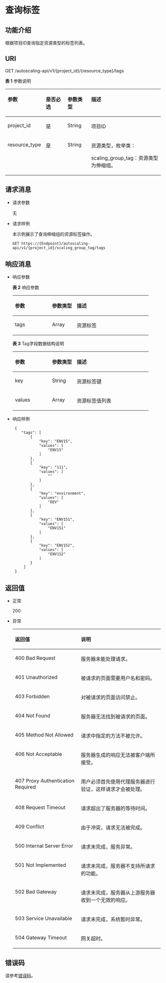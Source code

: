 # 查询标签<a name="zh-cn_topic_0066763617"></a>

## 功能介绍<a name="section35616396114129"></a>

根据项目ID查询指定资源类型的标签列表。

## URI<a name="section60331580114129"></a>

GET /autoscaling-api/v1/\{project\_id\}/\{resource\_type\}/tags

**表 1**  参数说明

<a name="table6195496114129"></a>
<table><thead align="left"><tr id="row9584089114129"><th class="cellrowborder" valign="top" width="23.46765323467653%" id="mcps1.2.5.1.1"><p id="p38113769114129"><a name="p38113769114129"></a><a name="p38113769114129"></a>参数</p>
</th>
<th class="cellrowborder" valign="top" width="14.288571142885711%" id="mcps1.2.5.1.2"><p id="p207602114129"><a name="p207602114129"></a><a name="p207602114129"></a>是否必选</p>
</th>
<th class="cellrowborder" valign="top" width="15.308469153084694%" id="mcps1.2.5.1.3"><p id="p16815771114129"><a name="p16815771114129"></a><a name="p16815771114129"></a>参数类型</p>
</th>
<th class="cellrowborder" valign="top" width="46.93530646935306%" id="mcps1.2.5.1.4"><p id="p19900172114129"><a name="p19900172114129"></a><a name="p19900172114129"></a>描述</p>
</th>
</tr>
</thead>
<tbody><tr id="row1301230114129"><td class="cellrowborder" valign="top" width="23.46765323467653%" headers="mcps1.2.5.1.1 "><p id="p09771712145519"><a name="p09771712145519"></a><a name="p09771712145519"></a>project_id</p>
</td>
<td class="cellrowborder" valign="top" width="14.288571142885711%" headers="mcps1.2.5.1.2 "><p id="p159771212125512"><a name="p159771212125512"></a><a name="p159771212125512"></a>是</p>
</td>
<td class="cellrowborder" valign="top" width="15.308469153084694%" headers="mcps1.2.5.1.3 "><p id="p297761225514"><a name="p297761225514"></a><a name="p297761225514"></a>String</p>
</td>
<td class="cellrowborder" valign="top" width="46.93530646935306%" headers="mcps1.2.5.1.4 "><p id="p36520930"><a name="p36520930"></a><a name="p36520930"></a>项目ID</p>
</td>
</tr>
<tr id="row28017490114129"><td class="cellrowborder" valign="top" width="23.46765323467653%" headers="mcps1.2.5.1.1 "><p id="p297711225519"><a name="p297711225519"></a><a name="p297711225519"></a>resource_type</p>
</td>
<td class="cellrowborder" valign="top" width="14.288571142885711%" headers="mcps1.2.5.1.2 "><p id="p1797713126559"><a name="p1797713126559"></a><a name="p1797713126559"></a>是</p>
</td>
<td class="cellrowborder" valign="top" width="15.308469153084694%" headers="mcps1.2.5.1.3 "><p id="p10977712195517"><a name="p10977712195517"></a><a name="p10977712195517"></a>String</p>
</td>
<td class="cellrowborder" valign="top" width="46.93530646935306%" headers="mcps1.2.5.1.4 "><p id="p79351742201718"><a name="p79351742201718"></a><a name="p79351742201718"></a>资源类型，枚举类：</p>
<p id="p197701245516"><a name="p197701245516"></a><a name="p197701245516"></a>scaling_group_tag：资源类型为伸缩组。</p>
</td>
</tr>
</tbody>
</table>

## 请求消息<a name="section45408733114129"></a>

-   请求参数

    无

-   请求样例

    本示例展示了查询伸缩组的资源标签操作。

    ```
    GET https://{Endpoint}/autoscaling-api/v1/{project_id}/scaling_group_tag/tags
    ```


## 响应消息<a name="section18297044114129"></a>

-   响应参数

    **表 2**  响应参数

    <a name="table56258812114129"></a>
    <table><thead align="left"><tr id="row32761424114129"><th class="cellrowborder" valign="top" width="27.27%" id="mcps1.2.4.1.1"><p id="p36429715114129"><a name="p36429715114129"></a><a name="p36429715114129"></a>参数</p>
    </th>
    <th class="cellrowborder" valign="top" width="18.18%" id="mcps1.2.4.1.2"><p id="p65125782114129"><a name="p65125782114129"></a><a name="p65125782114129"></a>参数类型</p>
    </th>
    <th class="cellrowborder" valign="top" width="54.55%" id="mcps1.2.4.1.3"><p id="p40696961114129"><a name="p40696961114129"></a><a name="p40696961114129"></a>描述</p>
    </th>
    </tr>
    </thead>
    <tbody><tr id="row8119549114129"><td class="cellrowborder" valign="top" width="27.27%" headers="mcps1.2.4.1.1 "><p id="p53703729114129"><a name="p53703729114129"></a><a name="p53703729114129"></a>tags</p>
    </td>
    <td class="cellrowborder" valign="top" width="18.18%" headers="mcps1.2.4.1.2 "><p id="p6339193387"><a name="p6339193387"></a><a name="p6339193387"></a>Array</p>
    </td>
    <td class="cellrowborder" valign="top" width="54.55%" headers="mcps1.2.4.1.3 "><p id="p28635620114129"><a name="p28635620114129"></a><a name="p28635620114129"></a>资源标签</p>
    </td>
    </tr>
    </tbody>
    </table>

    **表 3**  Tag字段数据结构说明

    <a name="table40593624114129"></a>
    <table><thead align="left"><tr id="row32533742114129"><th class="cellrowborder" valign="top" width="27.27%" id="mcps1.2.4.1.1"><p id="p17987463114129"><a name="p17987463114129"></a><a name="p17987463114129"></a>参数</p>
    </th>
    <th class="cellrowborder" valign="top" width="18.18%" id="mcps1.2.4.1.2"><p id="p47698368114129"><a name="p47698368114129"></a><a name="p47698368114129"></a>参数类型</p>
    </th>
    <th class="cellrowborder" valign="top" width="54.55%" id="mcps1.2.4.1.3"><p id="p38362561114129"><a name="p38362561114129"></a><a name="p38362561114129"></a>描述</p>
    </th>
    </tr>
    </thead>
    <tbody><tr id="row20359731114129"><td class="cellrowborder" valign="top" width="27.27%" headers="mcps1.2.4.1.1 "><p id="p123961037115511"><a name="p123961037115511"></a><a name="p123961037115511"></a>key</p>
    </td>
    <td class="cellrowborder" valign="top" width="18.18%" headers="mcps1.2.4.1.2 "><p id="p123961371557"><a name="p123961371557"></a><a name="p123961371557"></a>String</p>
    </td>
    <td class="cellrowborder" valign="top" width="54.55%" headers="mcps1.2.4.1.3 "><p id="p173961537205510"><a name="p173961537205510"></a><a name="p173961537205510"></a>资源标签键</p>
    </td>
    </tr>
    <tr id="row36080156114129"><td class="cellrowborder" valign="top" width="27.27%" headers="mcps1.2.4.1.1 "><p id="p1396103711552"><a name="p1396103711552"></a><a name="p1396103711552"></a>values</p>
    </td>
    <td class="cellrowborder" valign="top" width="18.18%" headers="mcps1.2.4.1.2 "><p id="p1233617371524"><a name="p1233617371524"></a><a name="p1233617371524"></a>Array</p>
    </td>
    <td class="cellrowborder" valign="top" width="54.55%" headers="mcps1.2.4.1.3 "><p id="p1339619370557"><a name="p1339619370557"></a><a name="p1339619370557"></a>资源标签值列表</p>
    </td>
    </tr>
    </tbody>
    </table>


-   响应样例

    ```
     {
        "tags": [
            {
                "key": "ENV15",
                "values": [
                    "ENV15"
                ]
            },
            {
                "key": "111",
                "values": [
                    ""
                ]
            },
            {
                "key": "environment",
                "values": [
                    "DEV"
                ]
            },
            {
                "key": "ENV151",
                "values": [
                    "ENV151"
                ]
            },
            {
                "key": "ENV152",
                "values": [
                    "ENV152"
                ]
            }
         ]
     }
    ```


## 返回值<a name="section16422356114129"></a>

-   正常

    200

-   异常

    <a name="table5682301114129"></a>
    <table><thead align="left"><tr id="row57025015114129"><th class="cellrowborder" valign="top" width="44.440000000000005%" id="mcps1.1.3.1.1"><p id="p55623469114129"><a name="p55623469114129"></a><a name="p55623469114129"></a>返回值</p>
    </th>
    <th class="cellrowborder" valign="top" width="55.559999999999995%" id="mcps1.1.3.1.2"><p id="p9207140114129"><a name="p9207140114129"></a><a name="p9207140114129"></a>说明</p>
    </th>
    </tr>
    </thead>
    <tbody><tr id="row7580867114129"><td class="cellrowborder" valign="top" width="44.440000000000005%" headers="mcps1.1.3.1.1 "><p id="p10070515114129"><a name="p10070515114129"></a><a name="p10070515114129"></a>400 Bad Request</p>
    </td>
    <td class="cellrowborder" valign="top" width="55.559999999999995%" headers="mcps1.1.3.1.2 "><p id="p10405404114129"><a name="p10405404114129"></a><a name="p10405404114129"></a>服务器未能处理请求。</p>
    </td>
    </tr>
    <tr id="row26539773114129"><td class="cellrowborder" valign="top" width="44.440000000000005%" headers="mcps1.1.3.1.1 "><p id="p2237965114129"><a name="p2237965114129"></a><a name="p2237965114129"></a>401 Unauthorized</p>
    </td>
    <td class="cellrowborder" valign="top" width="55.559999999999995%" headers="mcps1.1.3.1.2 "><p id="p47057449114129"><a name="p47057449114129"></a><a name="p47057449114129"></a>被请求的页面需要用户名和密码。</p>
    </td>
    </tr>
    <tr id="row20863864114129"><td class="cellrowborder" valign="top" width="44.440000000000005%" headers="mcps1.1.3.1.1 "><p id="p12251410114129"><a name="p12251410114129"></a><a name="p12251410114129"></a>403 Forbidden</p>
    </td>
    <td class="cellrowborder" valign="top" width="55.559999999999995%" headers="mcps1.1.3.1.2 "><p id="p52840173114129"><a name="p52840173114129"></a><a name="p52840173114129"></a>对被请求的页面访问禁止。</p>
    </td>
    </tr>
    <tr id="row5799514114129"><td class="cellrowborder" valign="top" width="44.440000000000005%" headers="mcps1.1.3.1.1 "><p id="p67107513114129"><a name="p67107513114129"></a><a name="p67107513114129"></a>404 Not Found</p>
    </td>
    <td class="cellrowborder" valign="top" width="55.559999999999995%" headers="mcps1.1.3.1.2 "><p id="p66999468114129"><a name="p66999468114129"></a><a name="p66999468114129"></a>服务器无法找到被请求的页面。</p>
    </td>
    </tr>
    <tr id="row66124305114129"><td class="cellrowborder" valign="top" width="44.440000000000005%" headers="mcps1.1.3.1.1 "><p id="p54468478114129"><a name="p54468478114129"></a><a name="p54468478114129"></a>405 Method Not Allowed</p>
    </td>
    <td class="cellrowborder" valign="top" width="55.559999999999995%" headers="mcps1.1.3.1.2 "><p id="p49870579114129"><a name="p49870579114129"></a><a name="p49870579114129"></a>请求中指定的方法不被允许。</p>
    </td>
    </tr>
    <tr id="row46182033114129"><td class="cellrowborder" valign="top" width="44.440000000000005%" headers="mcps1.1.3.1.1 "><p id="p49757158114129"><a name="p49757158114129"></a><a name="p49757158114129"></a>406 Not Acceptable</p>
    </td>
    <td class="cellrowborder" valign="top" width="55.559999999999995%" headers="mcps1.1.3.1.2 "><p id="p3797975114129"><a name="p3797975114129"></a><a name="p3797975114129"></a>服务器生成的响应无法被客户端所接受。</p>
    </td>
    </tr>
    <tr id="row34181782114129"><td class="cellrowborder" valign="top" width="44.440000000000005%" headers="mcps1.1.3.1.1 "><p id="p17260990114129"><a name="p17260990114129"></a><a name="p17260990114129"></a>407 Proxy Authentication Required</p>
    </td>
    <td class="cellrowborder" valign="top" width="55.559999999999995%" headers="mcps1.1.3.1.2 "><p id="p55962934114129"><a name="p55962934114129"></a><a name="p55962934114129"></a>用户必须首先使用代理服务器进行验证，这样请求才会被处理。</p>
    </td>
    </tr>
    <tr id="row33904359114129"><td class="cellrowborder" valign="top" width="44.440000000000005%" headers="mcps1.1.3.1.1 "><p id="p61898587114129"><a name="p61898587114129"></a><a name="p61898587114129"></a>408 Request Timeout</p>
    </td>
    <td class="cellrowborder" valign="top" width="55.559999999999995%" headers="mcps1.1.3.1.2 "><p id="p47729651114129"><a name="p47729651114129"></a><a name="p47729651114129"></a>请求超出了服务器的等待时间。</p>
    </td>
    </tr>
    <tr id="row26913680114129"><td class="cellrowborder" valign="top" width="44.440000000000005%" headers="mcps1.1.3.1.1 "><p id="p32524506114129"><a name="p32524506114129"></a><a name="p32524506114129"></a>409 Conflict</p>
    </td>
    <td class="cellrowborder" valign="top" width="55.559999999999995%" headers="mcps1.1.3.1.2 "><p id="p17239357114129"><a name="p17239357114129"></a><a name="p17239357114129"></a>由于冲突，请求无法被完成。</p>
    </td>
    </tr>
    <tr id="row20936487114129"><td class="cellrowborder" valign="top" width="44.440000000000005%" headers="mcps1.1.3.1.1 "><p id="p18133857114129"><a name="p18133857114129"></a><a name="p18133857114129"></a>500 Internal Server Error</p>
    </td>
    <td class="cellrowborder" valign="top" width="55.559999999999995%" headers="mcps1.1.3.1.2 "><p id="p59556295114129"><a name="p59556295114129"></a><a name="p59556295114129"></a>请求未完成，服务异常。</p>
    </td>
    </tr>
    <tr id="row66244615114129"><td class="cellrowborder" valign="top" width="44.440000000000005%" headers="mcps1.1.3.1.1 "><p id="p64213595114129"><a name="p64213595114129"></a><a name="p64213595114129"></a>501 Not Implemented</p>
    </td>
    <td class="cellrowborder" valign="top" width="55.559999999999995%" headers="mcps1.1.3.1.2 "><p id="p33918736114129"><a name="p33918736114129"></a><a name="p33918736114129"></a>请求未完成，服务器不支持所请求的功能。</p>
    </td>
    </tr>
    <tr id="row36833174114129"><td class="cellrowborder" valign="top" width="44.440000000000005%" headers="mcps1.1.3.1.1 "><p id="p30697151114129"><a name="p30697151114129"></a><a name="p30697151114129"></a>502 Bad Gateway</p>
    </td>
    <td class="cellrowborder" valign="top" width="55.559999999999995%" headers="mcps1.1.3.1.2 "><p id="p3441308114129"><a name="p3441308114129"></a><a name="p3441308114129"></a>请求未完成，服务器从上游服务器收到一个无效的响应。</p>
    </td>
    </tr>
    <tr id="row30971778114129"><td class="cellrowborder" valign="top" width="44.440000000000005%" headers="mcps1.1.3.1.1 "><p id="p25686089114129"><a name="p25686089114129"></a><a name="p25686089114129"></a>503 Service Unavailable</p>
    </td>
    <td class="cellrowborder" valign="top" width="55.559999999999995%" headers="mcps1.1.3.1.2 "><p id="p198456114129"><a name="p198456114129"></a><a name="p198456114129"></a>请求未完成，系统暂时异常。</p>
    </td>
    </tr>
    <tr id="row1786111114129"><td class="cellrowborder" valign="top" width="44.440000000000005%" headers="mcps1.1.3.1.1 "><p id="p10457278114129"><a name="p10457278114129"></a><a name="p10457278114129"></a>504 Gateway Timeout</p>
    </td>
    <td class="cellrowborder" valign="top" width="55.559999999999995%" headers="mcps1.1.3.1.2 "><p id="p41733178114129"><a name="p41733178114129"></a><a name="p41733178114129"></a>网关超时。</p>
    </td>
    </tr>
    </tbody>
    </table>


## 错误码<a name="section17669131616110"></a>

请参考[错误码](错误码.md)。

